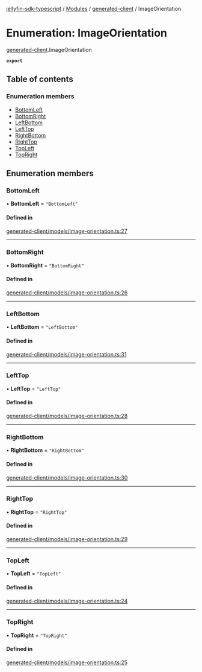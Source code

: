 [jellyfin-sdk-typescript](../README.md) / [Modules](../modules.md) / [generated-client](../modules/generated_client.md) / ImageOrientation

# Enumeration: ImageOrientation

[generated-client](../modules/generated_client.md).ImageOrientation

**`export`**

## Table of contents

### Enumeration members

- [BottomLeft](generated_client.ImageOrientation.md#bottomleft)
- [BottomRight](generated_client.ImageOrientation.md#bottomright)
- [LeftBottom](generated_client.ImageOrientation.md#leftbottom)
- [LeftTop](generated_client.ImageOrientation.md#lefttop)
- [RightBottom](generated_client.ImageOrientation.md#rightbottom)
- [RightTop](generated_client.ImageOrientation.md#righttop)
- [TopLeft](generated_client.ImageOrientation.md#topleft)
- [TopRight](generated_client.ImageOrientation.md#topright)

## Enumeration members

### BottomLeft

• **BottomLeft** = `"BottomLeft"`

#### Defined in

[generated-client/models/image-orientation.ts:27](https://github.com/thornbill/jellyfin-sdk-typescript/blob/46678c1/src/generated-client/models/image-orientation.ts#L27)

___

### BottomRight

• **BottomRight** = `"BottomRight"`

#### Defined in

[generated-client/models/image-orientation.ts:26](https://github.com/thornbill/jellyfin-sdk-typescript/blob/46678c1/src/generated-client/models/image-orientation.ts#L26)

___

### LeftBottom

• **LeftBottom** = `"LeftBottom"`

#### Defined in

[generated-client/models/image-orientation.ts:31](https://github.com/thornbill/jellyfin-sdk-typescript/blob/46678c1/src/generated-client/models/image-orientation.ts#L31)

___

### LeftTop

• **LeftTop** = `"LeftTop"`

#### Defined in

[generated-client/models/image-orientation.ts:28](https://github.com/thornbill/jellyfin-sdk-typescript/blob/46678c1/src/generated-client/models/image-orientation.ts#L28)

___

### RightBottom

• **RightBottom** = `"RightBottom"`

#### Defined in

[generated-client/models/image-orientation.ts:30](https://github.com/thornbill/jellyfin-sdk-typescript/blob/46678c1/src/generated-client/models/image-orientation.ts#L30)

___

### RightTop

• **RightTop** = `"RightTop"`

#### Defined in

[generated-client/models/image-orientation.ts:29](https://github.com/thornbill/jellyfin-sdk-typescript/blob/46678c1/src/generated-client/models/image-orientation.ts#L29)

___

### TopLeft

• **TopLeft** = `"TopLeft"`

#### Defined in

[generated-client/models/image-orientation.ts:24](https://github.com/thornbill/jellyfin-sdk-typescript/blob/46678c1/src/generated-client/models/image-orientation.ts#L24)

___

### TopRight

• **TopRight** = `"TopRight"`

#### Defined in

[generated-client/models/image-orientation.ts:25](https://github.com/thornbill/jellyfin-sdk-typescript/blob/46678c1/src/generated-client/models/image-orientation.ts#L25)
